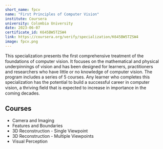 ```yaml
---
short_name: fpcv
name: "First Principles of Computer Vision"
institute: Coursera
university: Colombia University
date: 2023-06-07
certificate_id: K645BW5TZSW4
link: https://coursera.org/verify/specialization/K645BW5TZSW4
image: fpcv.png
---
```


This specialization presents the ﬁrst comprehensive treatment of the
foundations of computer vision. It focuses on the mathematical and
physical underpinnings of vision and has been designed for learners,
practitioners and researchers who have little or no knowledge of
computer vision. The program includes a series of 5 courses. Any
learner who completes this specialization has the potential to build a
successful career in computer vision, a thriving ﬁeld that is expected to
increase in importance in the coming decades.

## Courses

* Camera and Imaging
* Features and Boundaries
* 3D Reconstruction - Single Viewpoint
* 3D Reconstruction - Multiple Viewpoints
* Visual Perception